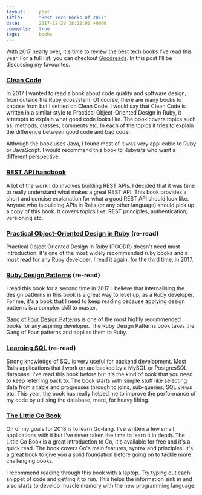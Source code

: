 ```yaml
---
layout:     post
title:      "Best Tech Books Of 2017"
date:       2017-12-29 18:12:00 +0000
comments:   true
tags:       books
---
```


With 2017 nearly over, it's time to review the best tech books I've read this year. For a full list, you can checkout [Goodreads](https://www.goodreads.com/user_challenges/7997105). In this post I'll be discussing my favourites.

### [Clean Code](https://www.amazon.co.uk/gp/product/0132350882/ref=as_li_qf_sp_asin_il_tl?ie=UTF8&tag=kadwill-21&camp=1634&creative=6738&linkCode=as2&creativeASIN=0132350882&linkId=3fe0c0638a7c00d0a5655791c03f22ff)
In 2017 I wanted to read a book about code quality and software design, from outside the Ruby ecosystem. Of course, there are many books to choose from but I settled on Clean Code. I would say that Clean Code is written in a similar style to Practical Object-Oriented Design in Ruby, it attempts to explain what good code looks like. The book covers topics such as: methods, classes, comments etc. In each of the topics it tries to explain the difference between good code and bad code.

Although the book uses Java, I found most of it was very applicable to Ruby or JavaScript. I would recommend this book to Rubyists who want a different perspective.

### [REST API handbook](https://www.amazon.co.uk/gp/product/B00890OBFI/ref=as_li_qf_sp_asin_il_tl?ie=UTF8&tag=kadwill-21&camp=1634&creative=6738&linkCode=as2&creativeASIN=B00890OBFI&linkId=1093c5bdc8b4462cf6d428a9cf90e695)
A lot of the work I do involves building REST APIs. I decided that it was time to really understand what makes a great REST API. This book provides a short and concise explanation for what a good REST API should look like. Anyone who is building APIs in Rails (or any other language) should pick up a copy of this book. It covers topics like: REST principles, authentication, versioning etc.

### [Practical Object-Oriented Design in Ruby](https://www.amazon.co.uk/gp/product/0321721330/ref=as_li_qf_sp_asin_il_tl?ie=UTF8&tag=kadwill-21&camp=1634&creative=6738&linkCode=as2&creativeASIN=0321721330&linkId=fd6fbd3487a17d7bcee73937e2497074) (re-read)
Practical Object Oriented Design in Ruby (POODR) doesn't need must introduction. It's one of the most widely recommended ruby books and a must read for any Ruby developer. I read it again, for the third time, in 2017.

### [Ruby Design Patterns](https://www.amazon.co.uk/gp/product/0321490452/ref=as_li_qf_sp_asin_il_tl?ie=UTF8&tag=kadwill-21&camp=1634&creative=6738&linkCode=as2&creativeASIN=0321490452&linkId=1ecb9c2dbaf2555525884a960110690d) (re-read)
I read this book for a second time in 2017. I believe that internalising the design patterns in this book is a great way to level up, as a Ruby developer. For me, it's a book that I need to keep reading because applying design patterns is a complex skill to master.

[Gang of Four Design Patterns](https://en.wikipedia.org/wiki/Design_Patterns) is one of the most highly recommended books for any aspiring developer. The Ruby Design Patterns book takes the Gang of Four patterns and applies them to Ruby.

### [Learning SQL](https://www.amazon.co.uk/gp/product/0596520832/ref=as_li_qf_sp_asin_il_tl?ie=UTF8&tag=kadwill-21&camp=1634&creative=6738&linkCode=as2&creativeASIN=0596520832&linkId=de01ff5e893a1f564aa371b01529d7c9) (re-read)
Strong knowledge of SQL is very useful for backend development. Most Rails applications that I work on are backed by a MySQL or PostgresSQL database. I've read this book before but it's the kind of book that you need to keep referring back to. The book starts with simple stuff like selecting data from a table and progresses through to joins, sub-queries, SQL views etc. This year, the book has really helped me to improve the performance of my code by utilising the database, more, for heavy lifting.

### [The Little Go Book](http://openmymind.net/assets/go/go.pdf)
On of my goals for 2018 is to learn Go-lang. I've written a few small applications with it but I've never taken the time to learn it in depth. The Little Go Book is a great introduction to Go, it's available for free and it's a quick read. The book covers Go's main features, syntax and principles. It's a great book to give you a solid foundation before going on to tackle more challenging books.

I recommend reading through this book with a laptop. Try typing out each snippet of code and getting it to run. This helps the information sink in and also starts to develop muscle memory with the new programming language.
